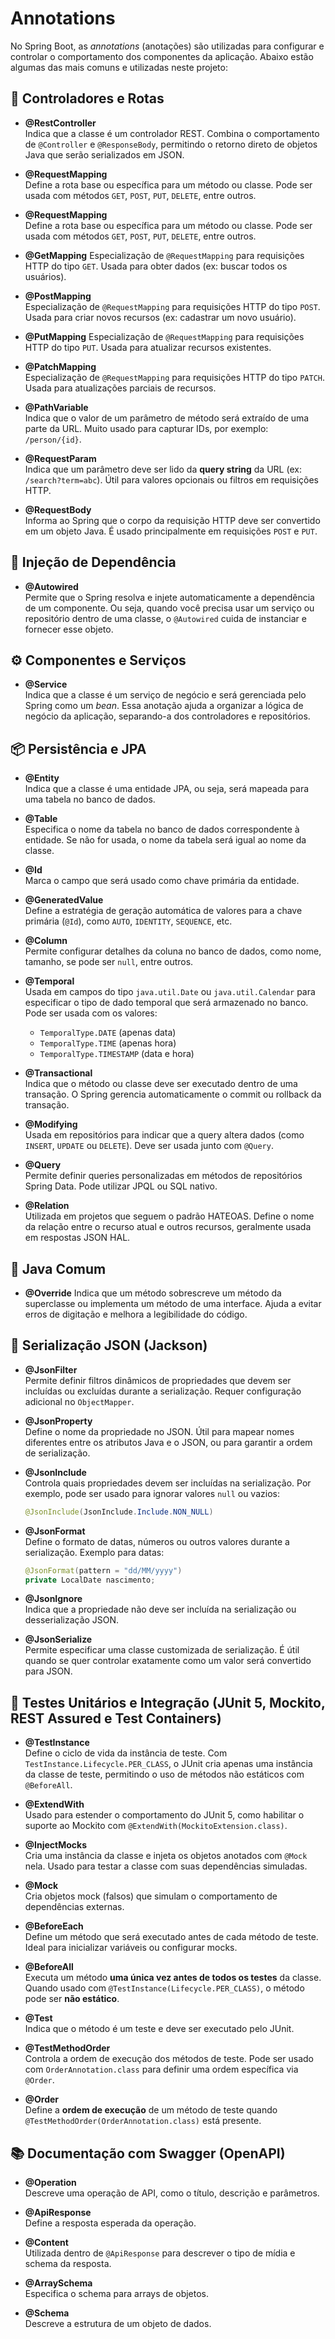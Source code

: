 # Annotations

No Spring Boot, as _annotations_ (anotações) são utilizadas para configurar e controlar o comportamento dos componentes da aplicação. Abaixo estão algumas das mais comuns e utilizadas neste projeto:

## 🎯 Controladores e Rotas

- **@RestController**  
  Indica que a classe é um controlador REST. Combina o comportamento de `@Controller` e `@ResponseBody`, permitindo o retorno direto de objetos Java que serão serializados em JSON.

- **@RequestMapping**  
  Define a rota base ou específica para um método ou classe. Pode ser usada com métodos `GET`, `POST`, `PUT`, `DELETE`, entre outros.

- **@RequestMapping**  
  Define a rota base ou específica para um método ou classe. Pode ser usada com métodos `GET`, `POST`, `PUT`, `DELETE`, entre outros.

- **@GetMapping**
  Especialização de `@RequestMapping` para requisições HTTP do tipo `GET`. Usada para obter dados (ex: buscar todos os usuários).

- **@PostMapping**  
  Especialização de `@RequestMapping` para requisições HTTP do tipo `POST`. Usada para criar novos recursos (ex: cadastrar um novo usuário).

- **@PutMapping**
  Especialização de `@RequestMapping` para requisições HTTP do tipo `PUT`. Usada para atualizar recursos existentes.

- **@PatchMapping**  
  Especialização de `@RequestMapping` para requisições HTTP do tipo `PATCH`. Usada para atualizações parciais de recursos.

- **@PathVariable**  
  Indica que o valor de um parâmetro de método será extraído de uma parte da URL. Muito usado para capturar IDs, por exemplo: `/person/{id}`.

- **@RequestParam**  
  Indica que um parâmetro deve ser lido da **query string** da URL (ex: `/search?term=abc`). Útil para valores opcionais ou filtros em requisições HTTP.

- **@RequestBody**  
  Informa ao Spring que o corpo da requisição HTTP deve ser convertido em um objeto Java. É usado principalmente em requisições `POST` e `PUT`.

## 🧩 Injeção de Dependência

- **@Autowired**  
  Permite que o Spring resolva e injete automaticamente a dependência de um componente. Ou seja, quando você precisa usar um serviço ou repositório dentro de uma classe, o `@Autowired` cuida de instanciar e fornecer esse objeto.

## ⚙️ Componentes e Serviços

- **@Service**  
  Indica que a classe é um serviço de negócio e será gerenciada pelo Spring como um _bean_. Essa anotação ajuda a organizar a lógica de negócio da aplicação, separando-a dos controladores e repositórios.

## 📦 Persistência e JPA

- **@Entity**  
  Indica que a classe é uma entidade JPA, ou seja, será mapeada para uma tabela no banco de dados.

- **@Table**  
  Especifica o nome da tabela no banco de dados correspondente à entidade. Se não for usada, o nome da tabela será igual ao nome da classe.

- **@Id**  
  Marca o campo que será usado como chave primária da entidade.

- **@GeneratedValue**  
  Define a estratégia de geração automática de valores para a chave primária (`@Id`), como `AUTO`, `IDENTITY`, `SEQUENCE`, etc.

- **@Column**  
  Permite configurar detalhes da coluna no banco de dados, como nome, tamanho, se pode ser `null`, entre outros.

- **@Temporal**  
  Usada em campos do tipo `java.util.Date` ou `java.util.Calendar` para especificar o tipo de dado temporal que será armazenado no banco. Pode ser usada com os valores:

  - `TemporalType.DATE` (apenas data)
  - `TemporalType.TIME` (apenas hora)
  - `TemporalType.TIMESTAMP` (data e hora)

- **@Transactional**  
  Indica que o método ou classe deve ser executado dentro de uma transação. O Spring gerencia automaticamente o commit ou rollback da transação.

- **@Modifying**  
  Usada em repositórios para indicar que a query altera dados (como `INSERT`, `UPDATE` ou `DELETE`). Deve ser usada junto com `@Query`.

- **@Query**  
  Permite definir queries personalizadas em métodos de repositórios Spring Data. Pode utilizar JPQL ou SQL nativo.

- **@Relation**  
  Utilizada em projetos que seguem o padrão HATEOAS. Define o nome da relação entre o recurso atual e outros recursos, geralmente usada em respostas JSON HAL.

## 🔧 Java Comum

- **@Override**
  Indica que um método sobrescreve um método da superclasse ou implementa um método de uma interface. Ajuda a evitar erros de digitação e melhora a legibilidade do código.

## 🧾 Serialização JSON (Jackson)

- **@JsonFilter**  
  Permite definir filtros dinâmicos de propriedades que devem ser incluídas ou excluídas durante a serialização. Requer configuração adicional no `ObjectMapper`.

- **@JsonProperty**  
  Define o nome da propriedade no JSON. Útil para mapear nomes diferentes entre os atributos Java e o JSON, ou para garantir a ordem de serialização.

- **@JsonInclude**  
  Controla quais propriedades devem ser incluídas na serialização. Por exemplo, pode ser usado para ignorar valores `null` ou vazios:

  ```java
  @JsonInclude(JsonInclude.Include.NON_NULL)
  ```

- **@JsonFormat**  
  Define o formato de datas, números ou outros valores durante a serialização. Exemplo para datas:

  ```java
  @JsonFormat(pattern = "dd/MM/yyyy")
  private LocalDate nascimento;
  ```

- **@JsonIgnore**  
  Indica que a propriedade não deve ser incluída na serialização ou desserialização JSON.

- **@JsonSerialize**  
  Permite especificar uma classe customizada de serialização. É útil quando se quer controlar exatamente como um valor será convertido para JSON.

## 🧪 Testes Unitários e Integração (JUnit 5, Mockito, REST Assured e Test Containers)

- **@TestInstance**  
  Define o ciclo de vida da instância de teste. Com `TestInstance.Lifecycle.PER_CLASS`, o JUnit cria apenas uma instância da classe de teste, permitindo o uso de métodos não estáticos com `@BeforeAll`.

- **@ExtendWith**  
  Usado para estender o comportamento do JUnit 5, como habilitar o suporte ao Mockito com `@ExtendWith(MockitoExtension.class)`.

- **@InjectMocks**  
  Cria uma instância da classe e injeta os objetos anotados com `@Mock` nela. Usado para testar a classe com suas dependências simuladas.

- **@Mock**  
  Cria objetos mock (falsos) que simulam o comportamento de dependências externas.

- **@BeforeEach**  
  Define um método que será executado antes de cada método de teste. Ideal para inicializar variáveis ou configurar mocks.

- **@BeforeAll**  
  Executa um método **uma única vez antes de todos os testes** da classe. Quando usado com `@TestInstance(Lifecycle.PER_CLASS)`, o método pode ser **não estático**.

- **@Test**  
  Indica que o método é um teste e deve ser executado pelo JUnit.

- **@TestMethodOrder**  
  Controla a ordem de execução dos métodos de teste. Pode ser usado com `OrderAnnotation.class` para definir uma ordem específica via `@Order`.

- **@Order**  
  Define a **ordem de execução** de um método de teste quando `@TestMethodOrder(OrderAnnotation.class)` está presente.

## 📚 Documentação com Swagger (OpenAPI)

- **@Operation**  
  Descreve uma operação de API, como o título, descrição e parâmetros.

- **@ApiResponse**  
  Define a resposta esperada da operação.

- **@Content**  
  Utilizada dentro de `@ApiResponse` para descrever o tipo de mídia e schema da resposta.

- **@ArraySchema**  
  Especifica o schema para arrays de objetos.

- **@Schema**  
  Descreve a estrutura de um objeto de dados.
